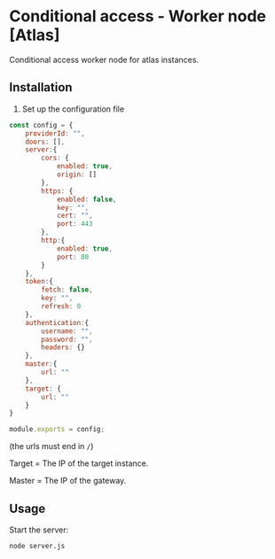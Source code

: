 
# Conditional access - Worker node [Atlas]

Conditional access worker node for atlas instances.


## Installation

1. Set up the configuration file

```js
const config = {
    providerId: "",
    doors: [],
    server:{
        cors: {
            enabled: true,
            origin: []
        },
        https: {
            enabled: false,
            key: "",
            cert: "",
            port: 443
        },
        http:{
            enabled: true,
            port: 80
        }
    },
    token:{
        fetch: false,
        key: "",
        refresh: 0
    },
    authentication:{
        username: "",
        password: "",
        headers: {}
    },
    master:{
        url: ""
    },
    target: {
        url: ""
    }
}

module.exports = config;
```
(the urls must end in `/`)

Target = The IP of the target instance.

Master = The IP of the gateway.

## Usage
Start the server:

```bash
node server.js
```

